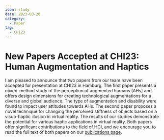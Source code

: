 ```yaml
---
icon: study
date: 2023-03-20
category:
  - Paper
tag:
  - CHI23
---
```


# New Papers Accepted at CHI23: Human Augmentation and Haptics

I am pleased to announce that two papers from our team have been accepted for presentation at CHI23 in Hamburg. The first paper presents a mixed-method study of the perception of augmented humans (AHs) and offers design dimensions for creating technological augmentations for a diverse and global audience. The type of augmentation and disability were found to impact user attitudes towards AHs. The second paper proposes a novel technique for changing the perceived stiffness of objects based on a visuo-haptic illusion in virtual reality. The results of our studies demonstrate the potential for various haptic applications in virtual reality. Both papers offer significant contributions to the field of HCI, and we encourage you to read the full text of both papers on our [publications page](/publications).